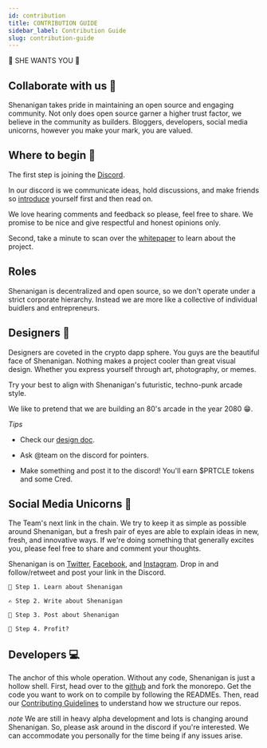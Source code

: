 ```yaml
---
id: contribution
title: CONTRIBUTION GUIDE
sidebar_label: Contribution Guide
slug: contribution-guide
---
```


<p class='big'>
👊️ SHE WANTS YOU 👊️
</p>

## Collaborate with us 👫️

Shenanigan takes pride in maintaining an open source and engaging community. Not only does open source garner a higher trust factor, we believe in the community as builders. Bloggers, developers, social media unicorns, however you make your mark, you are valued.

## Where to begin 🔎️

The first step is joining the [Discord](http://www.she.energy/join).

In our discord is we communicate ideas, hold discussions, and make friends so [introduce](https://discord.gg/3N6YRD4) yourself first and then read on.

We love hearing comments and feedback so please, feel free to share. We promise to be nice and give respectful and honest opinions only.

Second, take a minute to scan over the [whitepaper](https://she.energy/docs/whitepaper/) to learn about the project.

## Roles

Shenanigan is decentralized and open source, so we don't operate under a strict corporate hierarchy. Instead we are more like a collective of individual buidlers and entrepreneurs.

## Designers 🎨️

Designers are coveted in the crypto dapp sphere. You guys are the beautiful face of Shenanigan. Nothing makes a project cooler than great visual design. Whether you express yourself through art, photography, or memes.

Try your best to align with Shenanigan's futuristic, techno-punk arcade style.

We like to pretend that we are building an 80's arcade in the year 2080 😁.

_Tips_

-   Check our [design doc](https://docs.google.com/document/d/1E0ZrhPARruPgFXbz-cuiQSa7C4yzTrgSN3E-2w6L8cg/edit?usp=sharing).

-   Ask @team on the discord for pointers.

-   Make something and post it to the discord! You'll earn \$PRTCLE tokens and some Cred.

## Social Media Unicorns 🦄️

The Team's next link in the chain. We try to keep it as simple as possible around Shenanigan, but a fresh pair of eyes are able to explain ideas in new, fresh, and innovative ways. If we're doing something that generally excites you, please feel free to share and comment your thoughts.

Shenanigan is on [Twitter](https://twitter.com/She_Dapp), [Facebook](https://www.facebook.com/shenanigan.dapp/), and [Instagram](https://www.instagram.com/she.dapp/). Drop in and follow/retweet and post your link in the Discord.

```
📖️ Step 1. Learn about Shenanigan

✍️ Step 2. Write about Shenanigan

📱️ Step 3. Post about Shenanigan

💱️ Step 4. Profit?
```

## Developers 💻️

The anchor of this whole operation. Without any code, Shenanigan is just a hollow shell. First, head over to the [github](http://github.com/shenanigandapp) and fork the monorepo. Get the code you want to work on to compile by following the READMEs. Then, read our [Contributing Guidelines](https://github.com/ShenaniganDApp/shenanigan-monorepo/blob/master/Contributing.md) to understand how we structure our repos.

_note_ We are still in heavy alpha development and lots is changing around Shenanigan. So, please ask around in the discord if you're interested. We can accommodate you personally for the time being if any issues arise.
